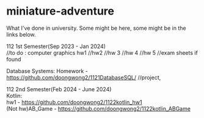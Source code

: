 # miniature-adventure
What I've done in university. Some might be here, some might be in the links below.

112 1st Semester(Sep 2023 - Jan 2024)  
//to do : computer graphics hw1
//hw2
//hw 3
//hw 4
//hw 5
//exam sheets if found

Database Systems:
Homework - https://github.com/doongwong2/1121DatabaseSQL/
//project,

112 2nd Semester(Feb 2024 - June 2024)  
Kotlin:  
hw1 - https://github.com/doongwong2/1122kotlin_hw1  
(Not hw)AB_Game - https://github.com/doongwong2/1122kotlin_ABGame
